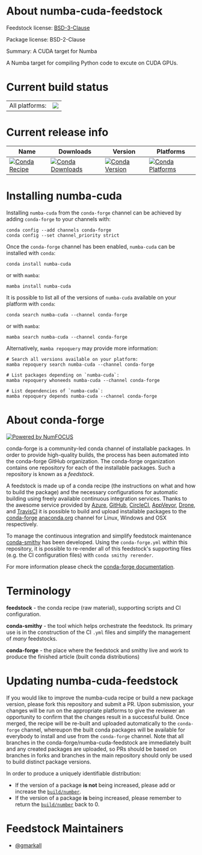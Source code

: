 About numba-cuda-feedstock
==========================

Feedstock license: [BSD-3-Clause](https://github.com/conda-forge/numba-cuda-feedstock/blob/main/LICENSE.txt)



Package license: BSD-2-Clause

Summary: A CUDA target for Numba

A Numba target for compiling Python code to excute on CUDA GPUs.

Current build status
====================


<table><tr><td>All platforms:</td>
    <td>
      <a href="https://dev.azure.com/conda-forge/feedstock-builds/_build/latest?definitionId=23408&branchName=main">
        <img src="https://dev.azure.com/conda-forge/feedstock-builds/_apis/build/status/numba-cuda-feedstock?branchName=main">
      </a>
    </td>
  </tr>
</table>

Current release info
====================

| Name | Downloads | Version | Platforms |
| --- | --- | --- | --- |
| [![Conda Recipe](https://img.shields.io/badge/recipe-numba--cuda-green.svg)](https://anaconda.org/conda-forge/numba-cuda) | [![Conda Downloads](https://img.shields.io/conda/dn/conda-forge/numba-cuda.svg)](https://anaconda.org/conda-forge/numba-cuda) | [![Conda Version](https://img.shields.io/conda/vn/conda-forge/numba-cuda.svg)](https://anaconda.org/conda-forge/numba-cuda) | [![Conda Platforms](https://img.shields.io/conda/pn/conda-forge/numba-cuda.svg)](https://anaconda.org/conda-forge/numba-cuda) |

Installing numba-cuda
=====================

Installing `numba-cuda` from the `conda-forge` channel can be achieved by adding `conda-forge` to your channels with:

```
conda config --add channels conda-forge
conda config --set channel_priority strict
```

Once the `conda-forge` channel has been enabled, `numba-cuda` can be installed with `conda`:

```
conda install numba-cuda
```

or with `mamba`:

```
mamba install numba-cuda
```

It is possible to list all of the versions of `numba-cuda` available on your platform with `conda`:

```
conda search numba-cuda --channel conda-forge
```

or with `mamba`:

```
mamba search numba-cuda --channel conda-forge
```

Alternatively, `mamba repoquery` may provide more information:

```
# Search all versions available on your platform:
mamba repoquery search numba-cuda --channel conda-forge

# List packages depending on `numba-cuda`:
mamba repoquery whoneeds numba-cuda --channel conda-forge

# List dependencies of `numba-cuda`:
mamba repoquery depends numba-cuda --channel conda-forge
```


About conda-forge
=================

[![Powered by
NumFOCUS](https://img.shields.io/badge/powered%20by-NumFOCUS-orange.svg?style=flat&colorA=E1523D&colorB=007D8A)](https://numfocus.org)

conda-forge is a community-led conda channel of installable packages.
In order to provide high-quality builds, the process has been automated into the
conda-forge GitHub organization. The conda-forge organization contains one repository
for each of the installable packages. Such a repository is known as a *feedstock*.

A feedstock is made up of a conda recipe (the instructions on what and how to build
the package) and the necessary configurations for automatic building using freely
available continuous integration services. Thanks to the awesome service provided by
[Azure](https://azure.microsoft.com/en-us/services/devops/), [GitHub](https://github.com/),
[CircleCI](https://circleci.com/), [AppVeyor](https://www.appveyor.com/),
[Drone](https://cloud.drone.io/welcome), and [TravisCI](https://travis-ci.com/)
it is possible to build and upload installable packages to the
[conda-forge](https://anaconda.org/conda-forge) [anaconda.org](https://anaconda.org/)
channel for Linux, Windows and OSX respectively.

To manage the continuous integration and simplify feedstock maintenance
[conda-smithy](https://github.com/conda-forge/conda-smithy) has been developed.
Using the ``conda-forge.yml`` within this repository, it is possible to re-render all of
this feedstock's supporting files (e.g. the CI configuration files) with ``conda smithy rerender``.

For more information please check the [conda-forge documentation](https://conda-forge.org/docs/).

Terminology
===========

**feedstock** - the conda recipe (raw material), supporting scripts and CI configuration.

**conda-smithy** - the tool which helps orchestrate the feedstock.
                   Its primary use is in the construction of the CI ``.yml`` files
                   and simplify the management of *many* feedstocks.

**conda-forge** - the place where the feedstock and smithy live and work to
                  produce the finished article (built conda distributions)


Updating numba-cuda-feedstock
=============================

If you would like to improve the numba-cuda recipe or build a new
package version, please fork this repository and submit a PR. Upon submission,
your changes will be run on the appropriate platforms to give the reviewer an
opportunity to confirm that the changes result in a successful build. Once
merged, the recipe will be re-built and uploaded automatically to the
`conda-forge` channel, whereupon the built conda packages will be available for
everybody to install and use from the `conda-forge` channel.
Note that all branches in the conda-forge/numba-cuda-feedstock are
immediately built and any created packages are uploaded, so PRs should be based
on branches in forks and branches in the main repository should only be used to
build distinct package versions.

In order to produce a uniquely identifiable distribution:
 * If the version of a package **is not** being increased, please add or increase
   the [``build/number``](https://docs.conda.io/projects/conda-build/en/latest/resources/define-metadata.html#build-number-and-string).
 * If the version of a package **is** being increased, please remember to return
   the [``build/number``](https://docs.conda.io/projects/conda-build/en/latest/resources/define-metadata.html#build-number-and-string)
   back to 0.

Feedstock Maintainers
=====================

* [@gmarkall](https://github.com/gmarkall/)

